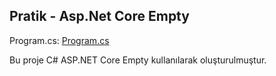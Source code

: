 ## Pratik - Asp.Net Core Empty

Program.cs: [Program.cs](https://github.com/batuhan-uzun/AspNetEmptyProject/blob/master/Program.cs)

Bu proje C# ASP.NET Core Empty kullanılarak oluşturulmuştur.

